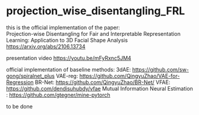 # projection_wise_disentangling_FRL

this is the official implementation of the paper: \
Projection-wise Disentangling for Fair and Interpretable Representation Learning: Application to 3D Facial Shape Analysis
https://arxiv.org/abs/2106.13734

presentation video
https://youtu.be/mFyRxnc5JM4



official implementation of baseline methods:
3dAE: https://github.com/sw-gong/spiralnet_plus
VAE-reg: https://github.com/QingyuZhao/VAE-for-Regression
BR-Net: https://github.com/QingyuZhao/BR-Net/
VFAE: https://github.com/dendisuhubdy/vfae
Mutual Information Neural Estimation : https://github.com/gtegner/mine-pytorch

 to be done
